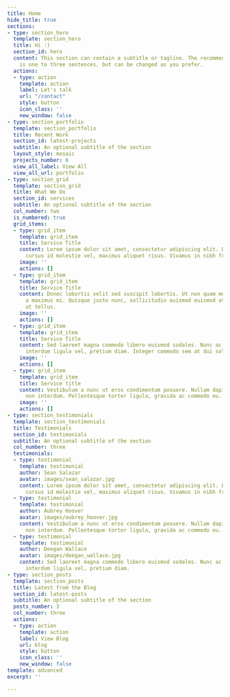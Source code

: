 ```yaml
---
title: Home
hide_title: true
sections:
- type: section_hero
  template: section_hero
  title: Hi :)
  section_id: hero
  content: This section can contain a subtitle or tagline. The recommended length
    is one to three sentences, but can be changed as you prefer.
  actions:
  - type: action
    template: action
    label: Let's talk
    url: "/contact"
    style: button
    icon_class: ''
    new_window: false
- type: section_portfolio
  template: section_portfolio
  title: Recent Work
  section_id: latest-projects
  subtitle: An optional subtitle of the section
  layout_style: mosaic
  projects_number: 6
  view_all_label: View All
  view_all_url: portfolio
- type: section_grid
  template: section_grid
  title: What We Do
  section_id: services
  subtitle: An optional subtitle of the section
  col_number: two
  is_numbered: true
  grid_items:
  - type: grid_item
    template: grid_item
    title: Service Title
    content: Lorem ipsum dolor sit amet, consectetur adipiscing elit. Donec nisl ligula,
      cursus id molestie vel, maximus aliquet risus. Vivamus in nibh fringilla, fringilla.
    image: ''
    actions: []
  - type: grid_item
    template: grid_item
    title: Service Title
    content: Donec lobortis velit sed suscipit lobortis. Ut non quam metus. Nullam
      a maximus mi. Quisque justo nunc, sollicitudin euismod euismod at, tincidunt
      ut tellus.
    image: ''
    actions: []
  - type: grid_item
    template: grid_item
    title: Service Title
    content: Sed laoreet magna commodo libero euismod sodales. Nunc ac libero convallis,
      interdum ligula vel, pretium diam. Integer commodo sem at dui sollicitudin.
    image: ''
    actions: []
  - type: grid_item
    template: grid_item
    title: Service title
    content: Vestibulum a nunc ut eros condimentum posuere. Nullam dapibus quis nunc
      non interdum. Pellentesque tortor ligula, gravida ac commodo eu.
    image: ''
    actions: []
- type: section_testimonials
  template: section_testimonials
  title: Testimonials
  section_id: testimonials
  subtitle: An optional subtitle of the section
  col_number: three
  testimonials:
  - type: testimonial
    template: testimonial
    author: Sean Salazar
    avatar: images/sean_salazar.jpg
    content: Lorem ipsum dolor sit amet, consectetur adipiscing elit. Donec nisl ligula,
      cursus id molestie vel, maximus aliquet risus. Vivamus in nibh fringilla.
  - type: testimonial
    template: testimonial
    author: Aubrey Hoover
    avatar: images/aubrey_hoover.jpg
    content: Vestibulum a nunc ut eros condimentum posuere. Nullam dapibus quis nunc
      non interdum. Pellentesque tortor ligula, gravida ac commodo eu.
  - type: testimonial
    template: testimonial
    author: Deegan Wallace
    avatar: images/deegan_wallace.jpg
    content: Sed laoreet magna commodo libero euismod sodales. Nunc ac libero convallis,
      interdum ligula vel, pretium diam.
- type: section_posts
  template: section_posts
  title: Latest from the Blog
  section_id: latest-posts
  subtitle: An optional subtitle of the section
  posts_number: 3
  col_number: three
  actions:
  - type: action
    template: action
    label: View Blog
    url: blog
    style: button
    icon_class: ''
    new_window: false
template: advanced
excerpt: ''

---
```

